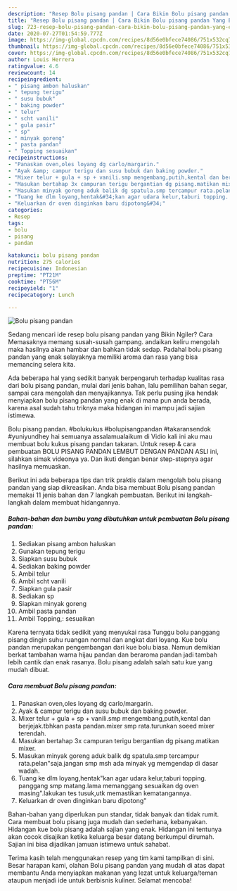 ```yaml
---
description: "Resep Bolu pisang pandan | Cara Bikin Bolu pisang pandan Yang Enak Banget"
title: "Resep Bolu pisang pandan | Cara Bikin Bolu pisang pandan Yang Enak Banget"
slug: 723-resep-bolu-pisang-pandan-cara-bikin-bolu-pisang-pandan-yang-enak-banget
date: 2020-07-27T01:54:59.777Z
image: https://img-global.cpcdn.com/recipes/8d56e0bfece74086/751x532cq70/bolu-pisang-pandan-foto-resep-utama.jpg
thumbnail: https://img-global.cpcdn.com/recipes/8d56e0bfece74086/751x532cq70/bolu-pisang-pandan-foto-resep-utama.jpg
cover: https://img-global.cpcdn.com/recipes/8d56e0bfece74086/751x532cq70/bolu-pisang-pandan-foto-resep-utama.jpg
author: Louis Herrera
ratingvalue: 4.6
reviewcount: 14
recipeingredient:
- " pisang ambon haluskan"
- " tepung terigu"
- " susu bubuk"
- " baking powder"
- " telur"
- " scht vanili"
- " gula pasir"
- " sp"
- " minyak goreng"
- " pasta pandan"
- " Topping sesuaikan"
recipeinstructions:
- "Panaskan oven,oles loyang dg carlo/margarin."
- "Ayak &amp; campur terigu dan susu bubuk dan baking powder."
- "Mixer telur + gula + sp + vanili.smp mengembang,putih,kental dan berjejak.tbhkan pasta pandan.mixer smp rata.turunkan soeed mixer terendah."
- "Masukan bertahap 3x campuran terigu bergantian dg pisang.matikan mixer."
- "Masukan minyak goreng aduk balik dg spatula.smp tercampur rata.pelan&#34;saja.jangan smp msh ada minyak yg memgendap di dasar wadah."
- "Tuang ke dlm loyang,hentak&#34;kan agar udara kelur,taburi topping. panggang smp matang.lama memanggang sesuaikan dg oven masing&#34;.lakukan tes tusuk,utk memastikan kematangannya."
- "Keluarkan dr oven dinginkan baru dipotong&#34;"
categories:
- Resep
tags:
- bolu
- pisang
- pandan

katakunci: bolu pisang pandan 
nutrition: 275 calories
recipecuisine: Indonesian
preptime: "PT21M"
cooktime: "PT56M"
recipeyield: "1"
recipecategory: Lunch

---
```



![Bolu pisang pandan](https://img-global.cpcdn.com/recipes/8d56e0bfece74086/751x532cq70/bolu-pisang-pandan-foto-resep-utama.jpg)

Sedang mencari ide resep bolu pisang pandan yang Bikin Ngiler? Cara Memasaknya memang susah-susah gampang. andaikan keliru mengolah maka hasilnya akan hambar dan bahkan tidak sedap. Padahal bolu pisang pandan yang enak selayaknya memiliki aroma dan rasa yang bisa memancing selera kita.

Ada beberapa hal yang sedikit banyak berpengaruh terhadap kualitas rasa dari bolu pisang pandan, mulai dari jenis bahan, lalu pemilihan bahan segar, sampai cara mengolah dan menyajikannya. Tak perlu pusing jika hendak menyiapkan bolu pisang pandan yang enak di mana pun anda berada, karena asal sudah tahu triknya maka hidangan ini mampu jadi sajian istimewa.

Bolu pisang pandan. #bolukukus #bolupisangpandan #takaransendok #yuniyundhey hai semuanya assalamualaikum di Vidio kali ini aku mau membuat bolu kukus pisang pandan takaran. Untuk resep &amp; cara pembuatan BOLU PISANG PANDAN LEMBUT DENGAN PANDAN ASLI ini, silahkan simak videonya ya. Dan ikuti dengan benar step-stepnya agar hasilnya memuaskan.


Berikut ini ada beberapa tips dan trik praktis dalam mengolah bolu pisang pandan yang siap dikreasikan. Anda bisa membuat Bolu pisang pandan memakai 11 jenis bahan dan 7 langkah pembuatan. Berikut ini langkah-langkah dalam membuat hidangannya.

<!--inarticleads1-->

##### Bahan-bahan dan bumbu yang dibutuhkan untuk pembuatan Bolu pisang pandan:

1. Sediakan  pisang ambon haluskan
1. Gunakan  tepung terigu
1. Siapkan  susu bubuk
1. Sediakan  baking powder
1. Ambil  telur
1. Ambil  scht vanili
1. Siapkan  gula pasir
1. Sediakan  sp
1. Siapkan  minyak goreng
1. Ambil  pasta pandan
1. Ambil  Topping,: sesuaikan


Karena ternyata tidak sedikit yang menyukai rasa Tunggu bolu panggang pisang dingin suhu ruangan normal dan angkat dari loyang. Kue bolu pandan merupakan pengembangan dari kue bolu biasa. Namun demikian berkat tambahan warna hijau pandan dan beraroma pandan jadi tambah lebih cantik dan enak rasanya. Bolu pisang adalah salah satu kue yang mudah dibuat. 

<!--inarticleads2-->

##### Cara membuat Bolu pisang pandan:

1. Panaskan oven,oles loyang dg carlo/margarin.
1. Ayak &amp; campur terigu dan susu bubuk dan baking powder.
1. Mixer telur + gula + sp + vanili.smp mengembang,putih,kental dan berjejak.tbhkan pasta pandan.mixer smp rata.turunkan soeed mixer terendah.
1. Masukan bertahap 3x campuran terigu bergantian dg pisang.matikan mixer.
1. Masukan minyak goreng aduk balik dg spatula.smp tercampur rata.pelan&#34;saja.jangan smp msh ada minyak yg memgendap di dasar wadah.
1. Tuang ke dlm loyang,hentak&#34;kan agar udara kelur,taburi topping. panggang smp matang.lama memanggang sesuaikan dg oven masing&#34;.lakukan tes tusuk,utk memastikan kematangannya.
1. Keluarkan dr oven dinginkan baru dipotong&#34;


Bahan-bahan yang diperlukan pun standar, tidak banyak dan tidak rumit. Cara membuat bolu pisang juga mudah dan sederhana, kebanyakan. Hidangan kue bolu pisang adalah sajian yang enak. Hidangan ini tentunya akan cocok disajikan ketika keluarga besar datang berkumpul dirumah. Sajian ini bisa dijadikan jamuan istimewa untuk sahabat. 

Terima kasih telah menggunakan resep yang tim kami tampilkan di sini. Besar harapan kami, olahan Bolu pisang pandan yang mudah di atas dapat membantu Anda menyiapkan makanan yang lezat untuk keluarga/teman ataupun menjadi ide untuk berbisnis kuliner. Selamat mencoba!
